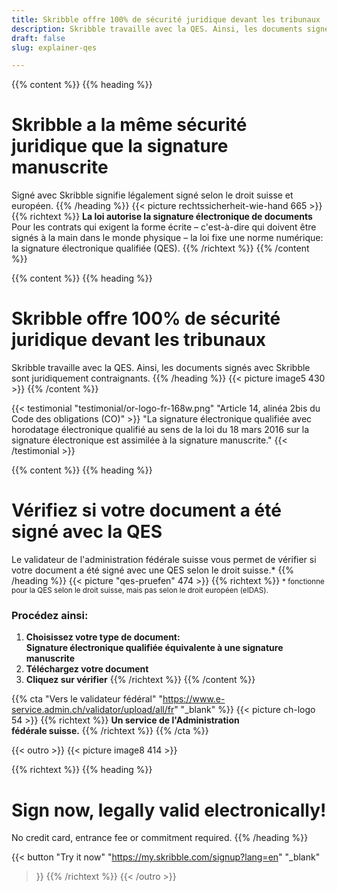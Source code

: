 ```yaml
---
title: Skribble offre 100% de sécurité juridique devant les tribunaux
description: Skribble travaille avec la QES. Ainsi, les documents signés avec Skribble sont juridiquement contraignants.
draft: false
slug: explainer-qes

---
```


{{% content %}}
{{% heading %}}
# Skribble a la même sécurité juridique que la signature manuscrite
Signé avec Skribble signifie légalement signé selon le droit suisse et européen.
{{% /heading %}}
{{< picture rechtssicherheit-wie-hand 665 >}}
{{% richtext %}}
**La loi autorise la signature électronique de documents**<br>
Pour les contrats qui exigent la forme écrite – c'est-à-dire qui doivent être signés à la main dans le monde physique – la loi fixe une norme numérique: la signature électronique qualifiée (QES).
{{% /richtext %}}
{{% /content %}}

[//]: # (--------------------------------------------------------------------------------------------------------------)

{{% content %}}
{{% heading %}}
# Skribble offre 100% de sécurité juridique devant les tribunaux
Skribble travaille avec la QES. Ainsi, les documents signés avec Skribble sont juridiquement contraignants.
{{% /heading %}}
{{< picture image5 430 >}}
{{% /content %}}

[//]: # (--------------------------------------------------------------------------------------------------------------)

{{< testimonial "testimonial/or-logo-fr-168w.png" "Article 14, alinéa 2bis du Code des obligations (CO)" >}}
"La signature électronique qualifiée avec horodatage électronique qualifié au sens de la loi du 18 mars 2016 sur la signature électronique est assimilée à la signature manuscrite."
{{< /testimonial >}}

[//]: # (--------------------------------------------------------------------------------------------------------------)

{{% content %}}
{{% heading %}}
# Vérifiez si votre document a été signé avec la QES
Le validateur de l'administration fédérale suisse vous permet de vérifier si votre document a été signé avec une QES selon le droit suisse.*
{{% /heading %}}
{{< picture "qes-pruefen" 474 >}}
{{% richtext %}}
<small>* fonctionne pour la QES selon le droit suisse, mais pas selon le droit européen (eIDAS).</small>
### Procédez ainsi:
1. **Choisissez votre type de document: <br class="hide-for-mobile">Signature électronique qualifiée équivalente à une signature manuscrite**
2. **Téléchargez votre document**
3. **Cliquez sur vérifier**
{{% /richtext %}}
{{% /content %}}

{{% cta
  "Vers le validateur fédéral"
  "https://www.e-service.admin.ch/validator/upload/all/fr"
  "_blank"
%}}
{{< picture ch-logo 54 >}}
{{% richtext %}}
**Un service de l'Administration <br class="hide-for-mobile">fédérale suisse.**
{{% /richtext %}}
{{% /cta %}}

[//]: # (--------------------------------------------------------------------------------------------------------------)

{{< outro >}}
{{< picture image8 414 >}}

{{% richtext %}}
{{% heading %}}
# Sign now, legally valid electronically!
No credit card, entrance fee or commitment required.
{{% /heading %}}

{{< button
  "Try it now"
  "https://my.skribble.com/signup?lang=en"
  "_blank"
>}}
{{% /richtext %}}
{{< /outro >}}